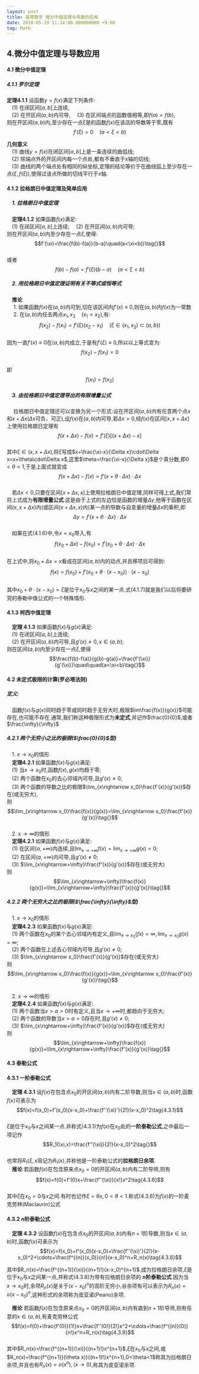 ```yaml
---
layout: post
title: 高等数学 微分中值定理与导数的应用
date: 2018-05-29 11:24:00.000000000 +9:00
tag: Math
---
```


## 4.微分中值定理与导数应用

#### 4.1 微分中值定理

##### 4.1.1 罗尔定理

**定理4.1.1** 设函数$y=f(x)$满足下列条件:  
&ensp;&ensp;(1) 在闭区间$[a,b]$上连续,  
&ensp;&ensp;(2) 在开区间$(a,b)$内可导,
&ensp;&ensp;(3) 在区间端点的函数值相等,即$f(a)=f(b)$,  
则在开区间$(a,b)$内,至少存在一点$\xi$是的函数$f(x)$在该店的导数等于零,既有  
$$f'(\xi)=0\quad(a<\xi<b)\tag{}$$  

**几何意义**  
&ensp;&ensp;(1) 曲线$y=f(x)$在闭区间$[a,b]$上是一条连续的曲弧线;  
&ensp;&ensp;(2) 除端点外的开区间内每一个点处,都有不垂直于$x$轴的切线;  
&ensp;&ensp;(3) 曲线的两个端点处有相同的纵坐标,定理的结论等价于在曲线弧上至少存在一点$(\xi,f(\xi))$,使得过该点所做的切线平行于$x$轴.

#### 4.1.2 拉格朗日中值定理及简单应用

##### &ensp;&ensp;1. 拉格朗日中值定理
&ensp;&ensp;**定理4.1.2** 如果函数$f(x)$满足:  
&ensp;&ensp;(1) 在闭区间$[a,b]$上连续;
&ensp;&ensp;(2) 在开区间$(a,b)$内可导;  
则在开区间$(a,b)$内至少存在一点$\xi$,使得:  
$$f'(\xi)=\frac{f(b)-f(a)}{b-a}\quad(a<\xi<b))\tag{}$$  
或者
$$f(b)-f(a)=f'(\xi)(b-a)\quad(a<\xi<b)\tag{}$$    
##### &ensp;&ensp;2. 用拉格朗日中值定理证明有关不等式或恒等式  
&ensp;&ensp;**推论**  
&ensp;&ensp; 1. 如果函数$f(x)$在$(a,b)$内可到,切在该区间内$f'(x)\equiv0$,则在$(a,b)$内$f(x)$为一常数  
&ensp;&ensp; 2. 在$(a,b)$内任去两点$x_1, x_2\quad(x_1<x_2)$,有:  
$$f(x_2)-f(x_1)=f'(\xi)(x_2-x_1)\quad(\xi\in(x_1,x_2)\subset(a,b))\tag{}$$    
因为一直$f'(x)\equiv0$在$(a,b)$内成立,于是有$f'(\xi)\equiv0$,所以以上等式变为:  
$$f(x_2)-f(x_1)=0\tag{}$$    
即
$$f(x_1)=f(x_2 )\tag{}$$  

##### &ensp;&ensp;3. 由拉格朗日中值定理导出的有限增量公式
&ensp;&ensp; 拉格朗日中值定理还可以变换为另一个形式:设在开区间$(a,b)$内有任意两个点$x$和$x+\Delta x$($\Delta x$可负、可正),设$f(x)$在$(a,b)$内可导,若$\Delta x>0$,经$f(x)$在区间$[x,x+\Delta x]$上使用拉格朗日定理有  
$$f(x+\Delta x)-f(x)=f'(\xi)[(x+\Delta x)-x]\tag{}$$   
其中$\xi\in(x,x+\Delta x)$,将$\xi$写成$x+\frac{\xi-x}{\Delta x}\cdot\Delta x=x+\theta\cdot\Delta x$,这里$\theta=\frac{\xi-x}{\Delta x}$是个真分数,即$0<\theta<1$,于是上面式就变成
$$f(x+\Delta x)-f(x)=f'(x+\theta\cdot\Delta x)\cdot\Delta x\tag{4.1.6}$$  
&ensp;&ensp;若$\Delta x<0$,只要在区间$[x+\Delta x,x]$上使用拉格朗日中值定理,同样可得上式,我们常将上式成为**有限增量公式**.这是由于上式的左边恰是函数的增量$\Delta y$,他等于函数在区间$(x,x+\Delta x)$内(或区间$(x+\Delta x,x)$内)某一点的导数与自变量的增量$\Delta x$的乘积,即  
$$\Delta y=f'(x+\theta\cdot\Delta x)\cdot\Delta x\tag{}$$    
&ensp;&ensp;如果在式(4.1.6)中,令$x=x_0$带入,有  
$$f(x_0+\Delta x)-f(x_0)=f'(x_0+\theta\cdot\Delta x)\cdot\Delta x\tag{}$$  
在上式中,将$x_0+\Delta x=x$看成在区间$(a,b)$内的动点,并且移项后可得到:  
$$f(x)=f(x_0)+f'(x_0+\theta\cdot(x-x_0))\cdot(x-x_0)\tag{4.1.7}$$  
其中$x_0+\theta\cdot(x-x_0)=\xi$是位于$x_0$与$x$之间的某一点.式(4.1.7)就是我们以后将要研究的泰勒中值公式的一个特殊情形.
#### 4.1.3 柯西中值定理  
&ensp;&ensp;**定理 4.1.3** 如果函数$f(x)$与$g(x)$满足:  
&ensp;&ensp;(1) 在闭区间$[a,b]$上连续;  
&ensp;&ensp;(2) 在开区间$(a,b)$内可导,且$g'(x)\neq0,x\in(a,b)$;  
则在区间$(a,b)$内至少存在一点$\xi$,使得  
$$\frac{f(b)-f(a)}{g(b)-g(a)}=\frac{f'(\xi)}{g'(\xi)}\quad\quad(a<\xi<b)\tag{}$$  

#### 4.2 未定式极限的计算(罗必塔法则)

##### 定义:
&ensp;&ensp;函数$f(x)$与$g(x)$同时趋于零或同时趋于无穷大时,极限$lim\frac{f(x)}{g(x)}$可能存在,也可能不存在.通常,我们称这种极限形式为**未定式**,并记作$\frac{0}{0}$,或者$\frac{\infty}{\infty}$  
##### 4.2.1 两个无穷小之比的极限($\frac{0}{0}$型)
&ensp;&ensp;1. $x\rightarrow x_0$的情形  
&ensp;&ensp;**定理4.2.1** 如果函数$f(x)$与$g(x)$满足:  
&ensp;&ensp;(1) 当$x\rightarrow x_0$时,函数$f(x),g(x)$均趋于零;  
&ensp;&ensp;(2) 两个函数在$x_0$的去心邻域内可导,且$g'(x)\neq0$;  
&ensp;&ensp;(3) 两个函数的导数之比的极限$\lim_{x\rightarrow x_0}\frac{f'(x)}{g'(x)}$存在(或无穷大),  
则  
$$\lim_{x\rightarrow x_0}\frac{f(x)}{g(x)}=\lim_{x\rightarrow x_0}\frac{f'(x)}{g'(x)}\tag{}$$  
&ensp;&ensp;2. $x\rightarrow\infty$的情形  
&ensp;&ensp;**定理4.2.1** 如果函数$f(x)$与$g(x)$满足:  
&ensp;&ensp;(1) 在区间$(a,+\infty)$内连续,且$\lim_{x\rightarrow+\infty}f(x)=\lim_{x\rightarrow+\infty}g(x)=0$;  
&ensp;&ensp;(2) 在区间$(a,+\infty)$内可导,且$g'(x)\neq0$;  
&ensp;&ensp;(3) $\lim_{x\rightarrow+\infty}\frac{f'(x)}{g'(x)}$存在(或无穷大)  
则  
$$\lim_{x\rightarrow+\infty}\frac{f(x)}{g(x)}=\lim_{x\rightarrow+\infty}\frac{f'(x)}{g'(x)}\tag{}$$  

##### 4.2.2 两个无穷大之比的极限($\frac{\infty}{\infty}$型)
&ensp;&ensp;1. $x\rightarrow x_0$的情形  
&ensp;&ensp;**定理4.2.3** 如果函数$f(x)$与$g(x)$满足:  
&ensp;&ensp;(1) 两个函数在$x_0$的某个去心邻域内有定义,且$\lim_{x\rightarrow x_0}(fx)=\infty,\lim_{x\rightarrow x_0}g(x)=\infty$;  
&ensp;&ensp;(2) 两个函数在上述去心邻域内可导,且$g'(x)\neq0$;  
&ensp;&ensp;(3) $\lim_{x\rightarrow x_0}\frac{f'(x)}{g'(x)}$存在(或无穷大)  
则  
$$\lim_{x\rightarrow x_0}\frac{f(x)}{g(x)}=\lim_{x\rightarrow x_0}\frac{f'(x)}{g'(x)}\tag{}$$    
&ensp;&ensp;2. $x\rightarrow\infty$的情形  
&ensp;&ensp;**定理4.2.4** 如果函数$f(x)$与$g(x)$满足:  
&ensp;&ensp;(1) 两个函数当$x>a>0$时有定义,且当$x\rightarrow+\infty$时,都趋向于无穷大;  
&ensp;&ensp;(2) 两个函数的导数当$x>a>0$存在时,且$g'(x)\neq0$;  
&ensp;&ensp;(3) $\lim_{x\rightarrow+\infty}\frac{f'(x)}{g'(x)}$存在(或无穷大)  
则  
$$\lim_{x\rightarrow+\infty}\frac{f(x)}{g(x)}=\lim_{x\rightarrow+\infty}\frac{f'(x)}{g'(x)}\tag{}$$  

#### 4.3 泰勒公式  
#### 4.3.1 一阶泰勒公式  
&ensp;&ensp;**定理 4.3.1** 设$f(x)$在包含点$x_0$的开区间$(a,b)$内有二阶导数,则当$x\in(a,b)$时,函数$f(x)$可表示为  
$$f(x)=f(x_0)+f'(x_0)(x-x_0)+\frac{f''(\xi)'}{2!}(x-x_0)^2\tag{4.3.1}$$  
$\xi$是位于$x_0$与$x$之间某一点.并称式(4.3.1)为$f(x)$在$x_0$处的**一阶泰勒公式**,之中最后一项记作  
$$R_1(\xi,x)=\frac{f''(\xi)}{2!}(x-x_0)^2\tag{}$$  
也常将$R_1(\xi,x$简记为$R_1(x)$,并称他是一阶泰勒公式的**拉格朗日余项**.  
&ensp;&ensp;**推论** 若函数$f(x)$在包含原来点$x_0=0$的开区间$(a,b)$内有二阶导师,则有  
$$f(x)=f(0)+f'(0)x+\frac{f''(\xi)}{x!}x^2\tag{4.3.6}$$    
其中$\xi$在$x_0=0$与$x$之间.有时也记作$\xi=\theta x,0<\theta<1$.称式(4.3.6)为$f(x)$的一阶麦克劳林(Maclaurin)公式  

#### 4.3.2 $n$阶泰勒公式  

&ensp;&ensp;**定理 4.3.2** 设函数$f(x)$在包含点$x_0$的开区间$(a,b)$内有$n+1$阶导数,则当$x\in(a,b)$时,函数$f(x)$可表示为  
$$f(x)=f(x_0)+f'(x_0)(x-x_0)+\frac{f''(\xi)'}{2!}(x-x_0)^2+\cdots+\frac{f^{(n)}(x_0)}{n!}(x-x_0)^n+R_n(x)\tag{4.3.8}$$  

其中$R_n(x)=\frac{f^{(n+1)}(\xi)}{(n+1)!}(x-x_0)^{n+1}$,成为拉格朗日余项,$\xi$是位于$x_0$与$x$之间某一点,并称式(4.3.8)为带有拉格朗日余项的 **$n$阶泰勒公式**.因为当$x\rightarrow x_0$时,余项$R_n(x)$是关于$(x-x_0)^n$的高阶无穷小,谷余项有可以表示为$R_n(x)=o(x-x_0)^n$,这种形式的余项称为皮亚诺(Peano)余项.  

&ensp;&ensp;**推论** 若函数$f(x)$在包含原来点$x_0=0$的开区间$(a,b)$内有直到$n+1$阶导师,则有任意的$x\in(a,b)$,有麦克劳林公式  
$$f(x)=f(0)+\frac{f'(0)}{1!}x+\frac{f''(0)}{2!}x^2+\cdots+\frac{f^{(n)}(0)}{n!}x^n+R_n(x)\tag{4.3.9}$$  
其中$R_n(x)=\frac{f^{(n+1)}(\xi)}{(n+1)!}x^{n+1}$,$\xi$在$x_0$与$x$之间,或$R_n(x)=\frac{f^{(n+1)}(\theta x)}{(n+1)!}x^{n+1},0<\theta<1$称其为拉格朗日余项,并且也有$R_n(x)=o(x^n),(x\rightarrow 0)$,称其为皮亚诺余项.
